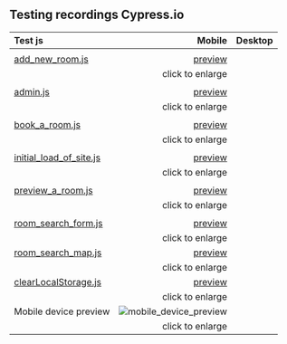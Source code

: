 
## Testing recordings Cypress.io


| Test js | Mobile   |  Desktop   |
| :---            |                  ---: |         ---: |
|                               |          |
| [add_new_room.js](cypress/integration/owner-html/add_new_room.js)      |   <a  href="https://dashboard.cypress.io/projects/sna5pk/runs/9" target="_blank">preview</a>   |
|          |     click to enlarge        |  
|         |           |   
| [admin.js](https://github.com/marcelkolarcik/wake-up-happy/blob/master/cypress/integration/admin-html/admin.js)    |     <a  href="https://dashboard.cypress.io/projects/sna5pk/runs/3" target="_blank">preview</a>  |
|              |     click to enlarge    |  
|          |            |    
| [book_a_room.js](https://github.com/marcelkolarcik/wake-up-happy/blob/master/cypress/integration/index-html/book_a_room.js)   |     <a  href="https://dashboard.cypress.io/projects/sna5pk/runs/4" target="_blank">preview</a>   |
|             |     click to enlarge         |
|          |                             |
|[initial_load_of_site.js](https://github.com/marcelkolarcik/wake-up-happy/blob/master/cypress/integration/index-html/initial_load_of_site.js)    |     <a  href="https://dashboard.cypress.io/projects/sna5pk/runs/5" target="_blank">preview</a>   |
|                  |       click to enlarge     |
|         |          |         |       |
|[preview_a_room.js](https://github.com/marcelkolarcik/wake-up-happy/blob/master/cypress/integration/index-html/preview_a_room.js)   |   <a  href="https://dashboard.cypress.io/projects/sna5pk/runs/10" target="_blank">preview</a>|
|                    |     click to enlarge     |
|                        |       |
|  [room_search_form.js](https://github.com/marcelkolarcik/wake-up-happy/blob/master/cypress/integration/index-html/room_search_form.js)      |      <a  href="https://dashboard.cypress.io/projects/sna5pk/runs/7" target="_blank">preview</a>   |
|                  |      click to enlarge    |
|  [room_search_map.js](https://github.com/marcelkolarcik/wake-up-happy/blob/master/cypress/integration/index-html/room_search_map.js)      |      <a  href="https://dashboard.cypress.io/projects/sna5pk/runs/8" target="_blank">preview</a>    |
|                  |      click to enlarge    |
|  [clearLocalStorage.js](https://github.com/marcelkolarcik/wake-up-happy/blob/master/cypress/integration/clearLocalStorage.js)      |      <a  href="https://dashboard.cypress.io/projects/sna5pk/runs/10" target="_blank">preview</a>   |
|                  |      click to enlarge    |
| Mobile device preview      |      ![mobile_device_preview](https://raw.githubusercontent.com/marcelkolarcik/wake-up-happy/master/assets/src/images/cypress-testing-gifs/mobile.gif)    |
|                  |      click to enlarge    |








